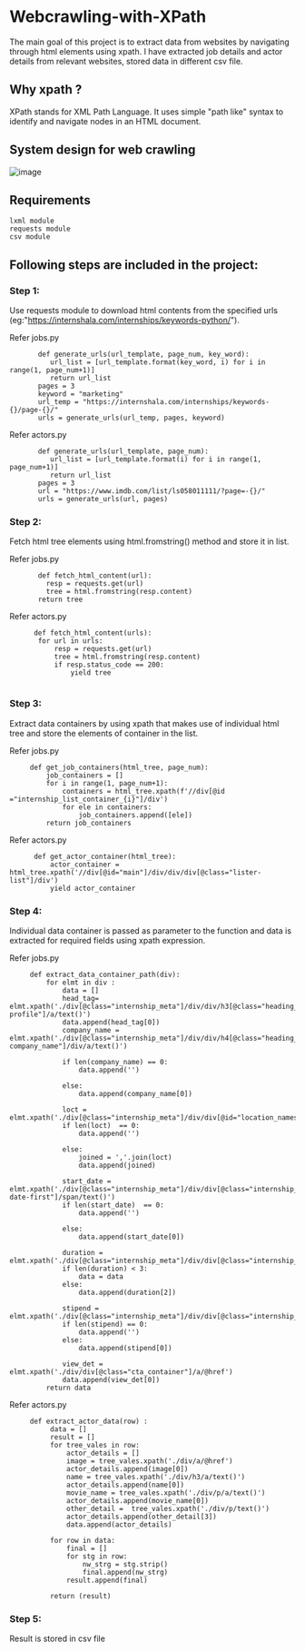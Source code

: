 # Webcrawling-with-XPath

The main goal of this project is to extract data from websites by navigating through html elements using xpath. I have extracted job details and actor details from relevant websites, stored data in different csv file.

## Why xpath ?
   XPath stands for XML Path Language. It uses simple "path like" syntax to identify and navigate nodes in an HTML document.
   
## System design for web crawling

![image](https://user-images.githubusercontent.com/115713117/223017250-466d60be-bca6-4690-9dcb-9d364ffbee00.png)

## Requirements
    lxml module
    requests module
    csv module

## Following steps are included in the project:

### Step 1:

Use requests module to download html contents from the specified urls (eg:"https://internshala.com/internships/keywords-python/").

Refer jobs.py

```
       def generate_urls(url_template, page_num, key_word):
          url_list = [url_template.format(key_word, i) for i in range(1, page_num+1)]
          return url_list
       pages = 3
       keyword = "marketing"
       url_temp = "https://internshala.com/internships/keywords-{}/page-{}/"
       urls = generate_urls(url_temp, pages, keyword)
```

Refer actors.py

```
       def generate_urls(url_template, page_num):
          url_list = [url_template.format(i) for i in range(1, page_num+1)]
          return url_list
       pages = 3
       url = "https://www.imdb.com/list/ls058011111/?page=-{}/"
       urls = generate_urls(url, pages)
```

### Step 2:

Fetch html tree elements using html.fromstring() method and store it in list.

Refer jobs.py
```
       def fetch_html_content(url):
         resp = requests.get(url)
         tree = html.fromstring(resp.content)
       return tree
```
   
 Refer actors.py
```
      def fetch_html_content(urls):
       for url in urls:
           resp = requests.get(url)
           tree = html.fromstring(resp.content)
           if resp.status_code == 200:
               yield tree
   
```

### Step 3:

Extract data containers by using xpath that makes use of individual html tree and store the elements of container in the list.

Refer jobs.py
 ```
      def get_job_containers(html_tree, page_num):
          job_containers = []
          for i in range(1, page_num+1):
              containers = html_tree.xpath(f'//div[@id ="internship_list_container_{i}"]/div')
              for ele in containers:
                  job_containers.append([ele])
          return job_containers

```
   
 Refer actors.py
```
      def get_actor_container(html_tree):
          actor_container = html_tree.xpath('//div[@id="main"]/div/div/div[@class="lister-list"]/div')
          yield actor_container

```

### Step 4:

Individual data container is passed as parameter to the function and data is extracted for required fields using xpath expression.

Refer jobs.py
 ```
      def extract_data_container_path(div):
          for elmt in div :
              data = []
              head_tag=  elmt.xpath('./div[@class="internship_meta"]/div/div/h3[@class="heading_4_5 profile"]/a/text()')
              data.append(head_tag[0])
              company_name = elmt.xpath('./div[@class="internship_meta"]/div/div/h4[@class="heading_6 company_name"]/div/a/text()')

              if len(company_name) == 0:
                  data.append('')

              else:
                  data.append(company_name[0])

              loct = elmt.xpath('./div[@class="internship_meta"]/div/div[@id="location_names"]/span/a/text()')
              if len(loct)  == 0:
                  data.append('')

              else:
                  joined = ','.join(loct)
                  data.append(joined)

              start_date = elmt.xpath('./div[@class="internship_meta"]/div/div[@class="internship_other_details_container"]/div/div/div[@id="start-date-first"]/span/text()')
              if len(start_date)  == 0:
                  data.append('')

              else:
                  data.append(start_date[0])

              duration = elmt.xpath('./div[@class="internship_meta"]/div/div[@class="internship_other_details_container"]/div/div/div[@class="item_body"]/text()')
              if len(duration) < 3:
                  data = data
              else:
                  data.append(duration[2])

              stipend =              elmt.xpath('./div[@class="internship_meta"]/div/div[@class="internship_other_details_container"]/div[@class="other_detail_item_row"]/div/div/span[@class="stipend"]/text()')
              if len(stipend) == 0:
                  data.append('')
              else:
                  data.append(stipend[0])

              view_det = elmt.xpath('./div/div[@class="cta_container"]/a/@href')
              data.append(view_det[0])
          return data

```
   
Refer actors.py
```
     def extract_actor_data(row) :
          data = []
          result = []
          for tree_vales in row:
              actor_details = []
              image = tree_vales.xpath('./div/a/@href')
              actor_details.append(image[0])
              name = tree_vales.xpath('./div/h3/a/text()')
              actor_details.append(name[0])
              movie_name = tree_vales.xpath('./div/p/a/text()')
              actor_details.append(movie_name[0])
              other_detail =  tree_vales.xpath('./div/p/text()')
              actor_details.append(other_detail[3])
              data.append(actor_details)

          for row in data:
              final = []
              for stg in row:
                  nw_strg = stg.strip()
                  final.append(nw_strg)
              result.append(final)

          return (result)
```

### Step 5:

Result is stored in csv file








